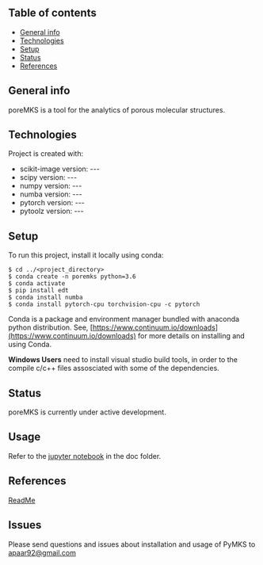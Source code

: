 ## Table of contents
* [General info](#general-info)
* [Technologies](#technologies)
* [Setup](#setup)
* [Status](#status)
* [References](#references)

## General info
poreMKS is a tool for the analytics of porous molecular structures.

## Technologies
Project is created with:
* scikit-image version: ---
* scipy version: ---
* numpy version: ---
* numba version: ---
* pytorch version: ---
* pytoolz version: ---

## Setup
To run this project, install it locally using conda:

```
$ cd ../<project_directory>
$ conda create -n poremks python=3.6
$ conda activate
$ pip install edt
$ conda install numba
$ conda install pytorch-cpu torchvision-cpu -c pytorch
```
Conda is a package and environment manager bundled with anaconda python distribution.
See, [https://www.continuum.io/downloads](https://www.continuum.io/downloads) for more details on installing and using Conda.  

**Windows Users** need to install visual studio build tools, in order to the compile c/c++ files assosciated with some of the dependencies.

## Status
poreMKS is currently under active development.

## Usage
Refer to the [jupyter notebook](./scripts/tutorial_poreMKS.ipynb) in the doc folder.


## References
[ReadMe](https://bulldogjob.com/news/449-how-to-write-a-good-readme-for-your-github-project)
## Issues

Please send questions and issues about installation and usage of PyMKS to [apaar92@gmail.com](mailto:apaar92@gmail.com)
